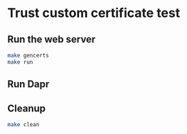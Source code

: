 # Trust custom certificate test

## Run the web server

```sh
make gencerts
make run
```

## Run Dapr

## Cleanup

```sh
make clean
```